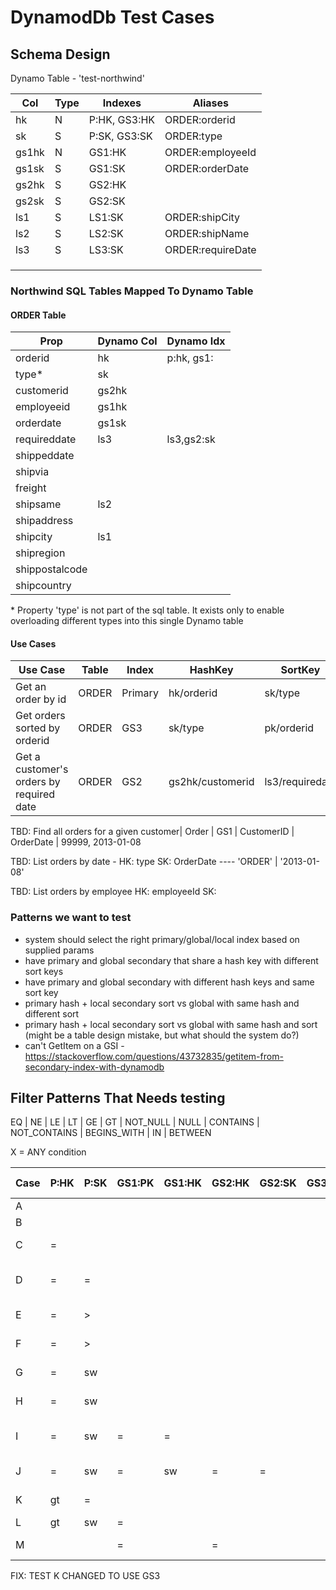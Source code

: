 # DynamodDb Test Cases #

## Schema Design


Dynamo Table - 'test-northwind'

| Col   | Type   | Indexes | Aliases
|-------|--------|-------------|--
| hk 	  | N	     | P:HK, GS3:HK	  | ORDER:orderid
| sk 	  | S	     | P:SK, GS3:SK	  | ORDER:type
| gs1hk	| N	     | GS1:HK	        | ORDER:employeeId
| gs1sk	| S	     | GS1:SK	        | ORDER:orderDate
| gs2hk	| S	     | GS2:HK	        | 
| gs2sk	| S	     | GS2:SK	        | 
| ls1	  | S	     | LS1:SK	        | ORDER:shipCity
| ls2	  | S	     | LS2:SK       	| ORDER:shipName
| ls3	  | S	     | LS3:SK	        | ORDER:requireDate
|	|	|	|
|	|	|	|
|	|	|	|


### Northwind SQL Tables Mapped To Dynamo Table

#### ORDER Table

| Prop            | Dynamo Col | Dynamo Idx 
|-----------------|------------|------------|
| orderid         | hk         | p:hk, gs1:
| type*           | sk
| customerid      | gs2hk
| employeeid      | gs1hk 
| orderdate       | gs1sk
| requireddate    | ls3        | ls3,gs2:sk
| shippeddate 
| shipvia 
| freight 
| shipsame        | ls2
| shipaddress 
| shipcity        | ls1
| shipregion
| shippostalcode
| shipcountry

\* Property 'type' is not part of the sql table.  It exists only to enable overloading different types into this single
Dynamo table

#### Use Cases

| Use Case 					                     | Table        |  Index      |  HashKey        |   SortKey  |  Ex
|----------------------------------------|--------------|-------------|-----------------|------------|----------|
Get an order by id                       | ORDER        |  Primary    | hk/orderid      | sk/type    | 12345,ORDER
Get orders sorted by orderid             | ORDER        |    GS3      | sk/type         | pk/orderid | ORDER,1234
Get a customer's orders by required date | ORDER        |    GS2      | gs2hk/customerid| ls3/requiredate

TBD: Find all orders for a given customer| Order  |    GS1      |  CustomerID |        OrderDate     | 99999, 2013-01-08

TBD: List orders by date -                HK: type              SK: OrderDate  ----  'ORDER' | '2013-01-08'

TBD: List orders by employee              HK: employeeId        SK: 




### Patterns we want to test
* system should select the right primary/global/local index based on supplied params
* have primary and global secondary that share a hash key with different sort keys
* have primary and global secondary with different hash keys and same sort key
* primary hash + local secondary sort vs global with same hash and different sort
* primary hash + local secondary sort vs global with same hash and sort (might be a table design mistake, but what should the system do?)
* can't GetItem on a GSI - https://stackoverflow.com/questions/43732835/getitem-from-secondary-index-with-dynamodb

## Filter Patterns That Needs testing
EQ | NE | LE | LT | GE | GT | NOT_NULL | NULL | CONTAINS | NOT_CONTAINS | BEGINS_WITH | IN | BETWEEN

X = ANY condition




| Case | P:HK   | P:SK   | GS1:PK | GS1:HK | GS2:HK | GS2:SK | GS3:PK | GS3:SK | LS1    | LS2    | LS3    | FIELD-N  | COOSE             | Notes         
|------|--------|--------|--------|--------|--------|--------|--------|--------|--------|--------|--------|----------|-------------------|------------------------------|
  A    |        |        |        |        |        |        |        |        |        |        |        |    X     | Scan              | eq(ShipPostalCode, 30305)
  B    |        |        |        |        |        |        |        |        |  X     |        |        |          | Scan              |
  C    |  =     |        |        |        |        |        |        |        |        |        |        |          | Query - PRIMARY   | eq(OrderId, 12345)
  D    |  =     |  =     |        |        |        |        |        |        |        |        |        |          | GetItem - PRIMARY | eq(OrderId, 12345)&eq(type, 'ORDER')
  E    |  =     |  >     |        |        |        |        |        |        |        |        |        |          | Query - PRIMARY   | eq(OrderId, 12345)&gt(type, 'AAAAA')
  F    |  =     |  >     |        |        |        |        |        |        |  >     |        |        |          | Query - PRIMARY   | eq(OrderId, 12345)&gt(type, 'AAAAA')&eq(ShipCity,Atlanta)
  G    |  =     |  sw    |        |        |        |        |        |        |        |        |        |          | Query - PRIMARY   | eq(OrderId, 12345)&sw(type, 'ORD')
  H    |  =     |  sw    |        |        |        |        |        |        | =      |        |        |          | Query - LS1       | eq(OrderId, 12345)&sw(type, 'ORD')&eq(ShipCity,Atlanta)
  I    |  =     |  sw    | =      | =      |        |        |        |        |        |        |        |          | Query - GS1       | eq(OrderId, 12345)&sw(type, 'ORD')&eq(CustomerId,9999)&eq(OrderDate,'2013-01-08')
  J    |  =     |  sw    | =      | sw     |  =     |  =     |        |        |        |        |        |          | Query - GS2       |
  K    |  gt    |  =     |        |        |        |        |        |        |        |        |        |          | Scan - Primary    | gt(OrderId, 12345)&eq(type, 'ORDER")
  L    |  gt    |  sw    | =      |        |        |        |        |        |        |        |        |          | ????              |                               
  M    |        |        | =      |        |  =     |        |        |        |        |        |        |          | Query - GS2       | eq(customerid,val)                              

FIX: TEST K CHANGED TO USE GS3


